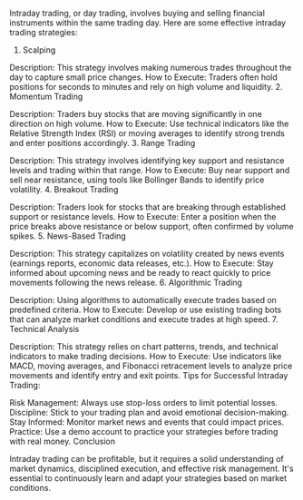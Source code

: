 Intraday trading, or day trading, involves buying and selling financial instruments within the same trading day. Here are some effective intraday trading strategies:

1. Scalping

Description: This strategy involves making numerous trades throughout the day to capture small price changes.
How to Execute: Traders often hold positions for seconds to minutes and rely on high volume and liquidity.
2. Momentum Trading

Description: Traders buy stocks that are moving significantly in one direction on high volume.
How to Execute: Use technical indicators like the Relative Strength Index (RSI) or moving averages to identify strong trends and enter positions accordingly.
3. Range Trading

Description: This strategy involves identifying key support and resistance levels and trading within that range.
How to Execute: Buy near support and sell near resistance, using tools like Bollinger Bands to identify price volatility.
4. Breakout Trading

Description: Traders look for stocks that are breaking through established support or resistance levels.
How to Execute: Enter a position when the price breaks above resistance or below support, often confirmed by volume spikes.
5. News-Based Trading

Description: This strategy capitalizes on volatility created by news events (earnings reports, economic data releases, etc.).
How to Execute: Stay informed about upcoming news and be ready to react quickly to price movements following the news release.
6. Algorithmic Trading

Description: Using algorithms to automatically execute trades based on predefined criteria.
How to Execute: Develop or use existing trading bots that can analyze market conditions and execute trades at high speed.
7. Technical Analysis

Description: This strategy relies on chart patterns, trends, and technical indicators to make trading decisions.
How to Execute: Use indicators like MACD, moving averages, and Fibonacci retracement levels to analyze price movements and identify entry and exit points.
Tips for Successful Intraday Trading:

Risk Management: Always use stop-loss orders to limit potential losses.
Discipline: Stick to your trading plan and avoid emotional decision-making.
Stay Informed: Monitor market news and events that could impact prices.
Practice: Use a demo account to practice your strategies before trading with real money.
Conclusion

Intraday trading can be profitable, but it requires a solid understanding of market dynamics, disciplined execution, and effective risk management. It's essential to continuously learn and adapt your strategies based on market conditions.
